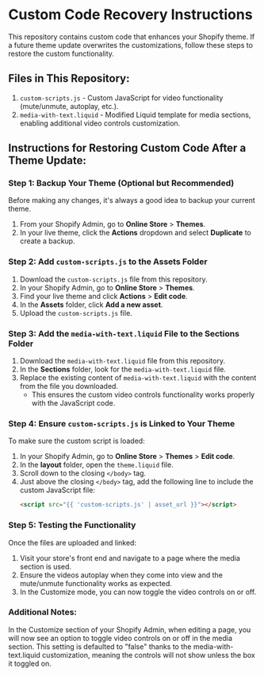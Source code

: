 # Custom Code Recovery Instructions

This repository contains custom code that enhances your Shopify theme. If a future theme update overwrites the customizations, follow these steps to restore the custom functionality.

## Files in This Repository:

1. `custom-scripts.js` - Custom JavaScript for video functionality (mute/unmute, autoplay, etc.).
2. `media-with-text.liquid` - Modified Liquid template for media sections, enabling additional video controls customization.

## Instructions for Restoring Custom Code After a Theme Update:

### Step 1: Backup Your Theme (Optional but Recommended)

Before making any changes, it's always a good idea to backup your current theme.

1. From your Shopify Admin, go to **Online Store** > **Themes**.
2. In your live theme, click the **Actions** dropdown and select **Duplicate** to create a backup.

### Step 2: Add `custom-scripts.js` to the Assets Folder

1. Download the `custom-scripts.js` file from this repository.
2. In your Shopify Admin, go to **Online Store** > **Themes**.
3. Find your live theme and click **Actions** > **Edit code**.
4. In the **Assets** folder, click **Add a new asset**.
5. Upload the `custom-scripts.js` file.

### Step 3: Add the `media-with-text.liquid` File to the Sections Folder

1. Download the `media-with-text.liquid` file from this repository.
2. In the **Sections** folder, look for the `media-with-text.liquid` file.
3. Replace the existing content of `media-with-text.liquid` with the content from the file you downloaded.
   - This ensures the custom video controls functionality works properly with the JavaScript code.

### Step 4: Ensure `custom-scripts.js` is Linked to Your Theme

To make sure the custom script is loaded:

1. In your Shopify Admin, go to **Online Store** > **Themes** > **Edit code**.
2. In the **layout** folder, open the `theme.liquid` file.
3. Scroll down to the closing `</body>` tag.
4. Just above the closing `</body>` tag, add the following line to include the custom JavaScript file:
   ```html
   <script src="{{ 'custom-scripts.js' | asset_url }}"></script>
   ```

### Step 5: Testing the Functionality

Once the files are uploaded and linked:

1. Visit your store's front end and navigate to a page where the media section is used.
2. Ensure the videos autoplay when they come into view and the mute/unmute functionality works as expected.
3. In the Customize mode, you can now toggle the video controls on or off.

### Additional Notes:

In the Customize section of your Shopify Admin, when editing a page, you will now see an option to toggle video controls on or off in the media section. This setting is defaulted to "false" thanks to the media-with-text.liquid customization, meaning the controls will not show unless the box it toggled on.
